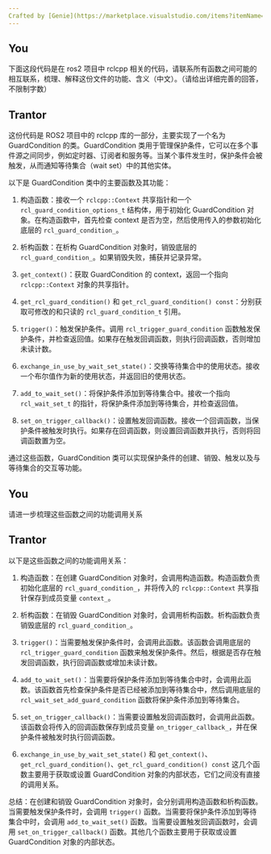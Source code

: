 ```yaml
---
Crafted by [Genie](https://marketplace.visualstudio.com/items?itemName=genieai.chatgpt-vscode)
---
```


## You

下面这段代码是在 ros2 项目中 rclcpp 相关的代码，请联系所有函数之间可能的相互联系，梳理、解释这份文件的功能、含义（中文）。（请给出详细完善的回答，不限制字数）

## Trantor

这份代码是 ROS2 项目中的 rclcpp 库的一部分，主要实现了一个名为 GuardCondition 的类。GuardCondition 类用于管理保护条件，它可以在多个事件源之间同步，例如定时器、订阅者和服务等。当某个事件发生时，保护条件会被触发，从而通知等待集合（wait set）中的其他实体。

以下是 GuardCondition 类中的主要函数及其功能：

1. 构造函数：接收一个 `rclcpp::Context` 共享指针和一个 `rcl_guard_condition_options_t` 结构体，用于初始化 GuardCondition 对象。在构造函数中，首先检查 context 是否为空，然后使用传入的参数初始化底层的 `rcl_guard_condition_`。

2. 析构函数：在析构 GuardCondition 对象时，销毁底层的 `rcl_guard_condition_`。如果销毁失败，捕获并记录异常。

3. `get_context()`：获取 GuardCondition 的 context，返回一个指向 `rclcpp::Context` 对象的共享指针。

4. `get_rcl_guard_condition()` 和 `get_rcl_guard_condition() const`：分别获取可修改的和只读的 `rcl_guard_condition_t` 引用。

5. `trigger()`：触发保护条件。调用 `rcl_trigger_guard_condition` 函数触发保护条件，并检查返回值。如果存在触发回调函数，则执行回调函数，否则增加未读计数。

6. `exchange_in_use_by_wait_set_state()`：交换等待集合中的使用状态。接收一个布尔值作为新的使用状态，并返回旧的使用状态。

7. `add_to_wait_set()`：将保护条件添加到等待集合中。接收一个指向 `rcl_wait_set_t` 的指针，将保护条件添加到等待集合，并检查返回值。

8. `set_on_trigger_callback()`：设置触发回调函数。接收一个回调函数，当保护条件被触发时执行。如果存在回调函数，则设置回调函数并执行，否则将回调函数置为空。

通过这些函数，GuardCondition 类可以实现保护条件的创建、销毁、触发以及与等待集合的交互等功能。

## You

请进一步梳理这些函数之间的功能调用关系

## Trantor

以下是这些函数之间的功能调用关系：

1. 构造函数：在创建 GuardCondition 对象时，会调用构造函数。构造函数负责初始化底层的 `rcl_guard_condition_`，并将传入的 `rclcpp::Context` 共享指针保存到成员变量 `context_`。

2. 析构函数：在销毁 GuardCondition 对象时，会调用析构函数。析构函数负责销毁底层的 `rcl_guard_condition_`。

3. `trigger()`：当需要触发保护条件时，会调用此函数。该函数会调用底层的 `rcl_trigger_guard_condition` 函数来触发保护条件。然后，根据是否存在触发回调函数，执行回调函数或增加未读计数。

4. `add_to_wait_set()`：当需要将保护条件添加到等待集合中时，会调用此函数。该函数首先检查保护条件是否已经被添加到等待集合中，然后调用底层的 `rcl_wait_set_add_guard_condition` 函数将保护条件添加到等待集合。

5. `set_on_trigger_callback()`：当需要设置触发回调函数时，会调用此函数。该函数会将传入的回调函数保存到成员变量 `on_trigger_callback_`，并在保护条件被触发时执行回调函数。

6. `exchange_in_use_by_wait_set_state()` 和 `get_context()`、`get_rcl_guard_condition()`、`get_rcl_guard_condition() const` 这几个函数主要用于获取或设置 GuardCondition 对象的内部状态，它们之间没有直接的调用关系。

总结：在创建和销毁 GuardCondition 对象时，会分别调用构造函数和析构函数。当需要触发保护条件时，会调用 `trigger()` 函数。当需要将保护条件添加到等待集合中时，会调用 `add_to_wait_set()` 函数。当需要设置触发回调函数时，会调用 `set_on_trigger_callback()` 函数。其他几个函数主要用于获取或设置 GuardCondition 对象的内部状态。
